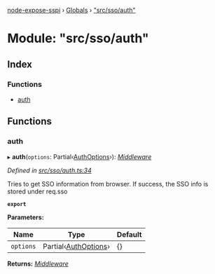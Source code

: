 [node-expose-sspi](../README.md) › [Globals](../globals.md) › ["src/sso/auth"](_src_sso_auth_.md)

# Module: "src/sso/auth"

## Index

### Functions

* [auth](_src_sso_auth_.md#auth)

## Functions

###  auth

▸ **auth**(`options`: Partial‹[AuthOptions](../interfaces/_src_sso_interfaces_.authoptions.md)›): *[Middleware](_src_sso_interfaces_.md#middleware)*

*Defined in [src/sso/auth.ts:34](https://github.com/jlguenego/node-expose-sspi/blob/7ca1305/src/sso/auth.ts#L34)*

Tries to get SSO information from browser. If success, the SSO info
is stored under req.sso

**`export`** 

**Parameters:**

Name | Type | Default |
------ | ------ | ------ |
`options` | Partial‹[AuthOptions](../interfaces/_src_sso_interfaces_.authoptions.md)› | {} |

**Returns:** *[Middleware](_src_sso_interfaces_.md#middleware)*
